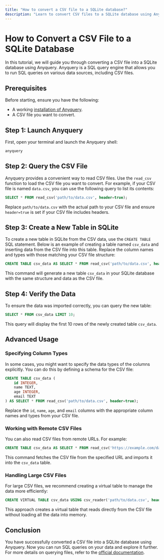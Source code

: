 ```yaml
---
title: "How to convert a CSV file to a SQLite database?"
description: "Learn to convert CSV files to a SQLite database using Anyquery. Follow steps to query CSV data, create SQLite tables, verify data, and handle large or remote files efficiently."
---
```


# How to Convert a CSV File to a SQLite Database

In this tutorial, we will guide you through converting a CSV file into a SQLite database using Anyquery. Anyquery is a SQL query engine that allows you to run SQL queries on various data sources, including CSV files.

## Prerequisites

Before starting, ensure you have the following:

- A working [installation of Anyquery](https://anyquery.dev/docs/#installation).
- A CSV file you want to convert.

## Step 1: Launch Anyquery

First, open your terminal and launch the Anyquery shell:

```bash
anyquery
```

## Step 2: Query the CSV File

Anyquery provides a convenient way to read CSV files. Use the `read_csv` function to load the CSV file you want to convert. For example, if your CSV file is named `data.csv`, you can use the following query to list its contents:

```sql
SELECT * FROM read_csv('path/to/data.csv', header=true);
```

Replace `path/to/data.csv` with the actual path to your CSV file and ensure `header=true` is set if your CSV file includes headers.

## Step 3: Create a New Table in SQLite

To create a new table in SQLite from the CSV data, use the `CREATE TABLE` SQL statement. Below is an example of creating a table named `csv_data` and inserting data from the CSV file into this table. Replace the column names and types with those matching your CSV file structure:

```sql
CREATE TABLE csv_data AS SELECT * FROM read_csv('path/to/data.csv', header=true);
```

This command will generate a new table `csv_data` in your SQLite database with the same structure and data as the CSV file.

## Step 4: Verify the Data

To ensure the data was imported correctly, you can query the new table:

```sql
SELECT * FROM csv_data LIMIT 10;
```

This query will display the first 10 rows of the newly created table `csv_data`.

## Advanced Usage

### Specifying Column Types

In some cases, you might want to specify the data types of the columns explicitly. You can do this by defining a schema for the CSV file:

```sql
CREATE TABLE csv_data (
    id INTEGER,
    name TEXT,
    age INTEGER,
    email TEXT
) AS SELECT * FROM read_csv('path/to/data.csv', header=true);
```

Replace the `id`, `name`, `age`, and `email` columns with the appropriate column names and types from your CSV file.

### Working with Remote CSV Files

You can also read CSV files from remote URLs. For example:

```sql
CREATE TABLE csv_data AS SELECT * FROM read_csv('https://example.com/data.csv', header=true);
```

This command fetches the CSV file from the specified URL and imports it into the `csv_data` table.

### Handling Large CSV Files

For large CSV files, we recommend creating a virtual table to manage the data more efficiently:

```sql
CREATE VIRTUAL TABLE csv_data USING csv_reader('path/to/data.csv', header=true);
```

This approach creates a virtual table that reads directly from the CSV file without loading all the data into memory.

## Conclusion

You have successfully converted a CSV file into a SQLite database using Anyquery. Now you can run SQL queries on your data and explore it further. For more details on querying files, refer to the [official documentation](https://anyquery.dev/docs/usage/querying-files).
